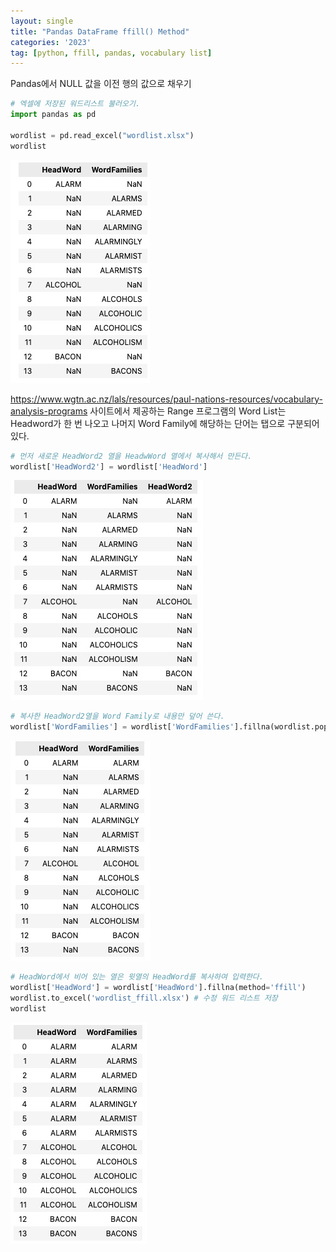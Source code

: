 ```yaml
---
layout: single
title: "Pandas DataFrame ffill() Method"
categories: '2023'
tag: [python, ffill, pandas, vocabulary list]
---
```


Pandas에서 NULL 값을 이전 행의 값으로 채우기

```python 
# 엑셀에 저장된 워드리스트 불러오기. 
import pandas as pd

wordlist = pd.read_excel("wordlist.xlsx")
wordlist
```
![워드리스트](https://github.com/linguistry/linguistry.github.io/blob/master/assets/images/2023_05_17_vocalist.jpg)

https://www.wgtn.ac.nz/lals/resources/paul-nations-resources/vocabulary-analysis-programs 사이트에서 제공하는 Range 프로그램의 Word List는 Headword가 한 번 나오고 나머지 Word Family에 해당하는 단어는 탭으로 구분되어 있다. 
```python
# 먼저 새로운 HeadWord2 열을 HeadwWord 열에서 복사해서 만든다. 
wordlist['HeadWord2'] = wordlist['HeadWord'] 
``` 
![표제어 복사](https://github.com/linguistry/linguistry.github.io/blob/master/assets/images/2023_05_17_headword.jpg)


```python
# 복사한 HeadWord2열을 Word Family로 내용만 덮어 쓴다. 
wordlist['WordFamilies'] = wordlist['WordFamilies'].fillna(wordlist.pop('HeadWord2'))
``` 
![표제어를 Word Family에 덮어쓰기](https://github.com/linguistry/linguistry.github.io/blob/master/assets/images/2023_05_17_wordfamily.jpg)

```python
# HeadWord에서 비어 있는 열은 윗열의 HeadWord를 복사하여 입력한다. 
wordlist['HeadWord'] = wordlist['HeadWord'].fillna(method='ffill')
wordlist.to_excel('wordlist_ffill.xlsx') # 수정 워드 리스트 저장
wordlist
``` 
![최종 워드리스트](https://github.com/linguistry/linguistry.github.io/blob/master/assets/images/2023_05_17_wordlist.jpg)

